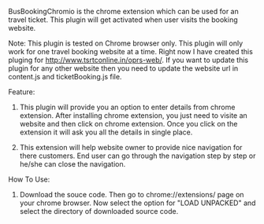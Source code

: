 BusBookingChromio is the chrome extension which can be used for an travel ticket. This plugin will get activated when user visits the booking website.

Note:
This plugin is tested on Chrome browser only.
This plugin will only work for one travel booking website at a time.
Right now I have created this pluging for http://www.tsrtconline.in/oprs-web/.
If you want to update this plugin for any other website then you need to update the website url in content.js and ticketBooking.js file.

Feature:
1. This plugin will provide you an option to enter details from chrome extension. After installing chrome extension, you just need to visite an website and then click on chrome extension.
Once you click on the extension it will ask you all the details in single place.

2. This extension will help website owner to provide nice navigation for there customers. End user can go through the navigation step by step or he/she can close the navigation.


How To Use:
1. Download the souce code. Then go to chrome://extensions/ page on your chrome browser. Now select the option for "LOAD UNPACKED" and select the directory of downloaded source code. 
